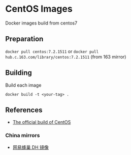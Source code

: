 CentOS Images
===============

Docker images build from centos7


Preparation
-------------

```docker pull centos:7.2.1511``` or ```docker pull hub.c.163.com/library/centos:7.2.1511``` (from 163 mirror)


Building
----------

Build each image

```
docker build -t <your-tag> .
```


References
------------

- [The official build of CentOS](https://hub.docker.com/_/centos/)

### China mirrors

- [网易蜂巢 DH 镜像](https://c.163.com/hub#/m/library/)

